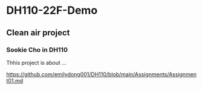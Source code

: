 # DH110-22F-Demo

## Clean air project 
### Sookie Cho in DH110 

Thhis project is about ... 

https://github.com/emilydong001/DH110/blob/main/Assignments/Assignment01.md
